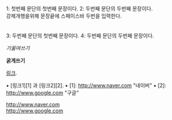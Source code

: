 1: 첫번째 문단의 첫번째 문장이다.
2: 두번째 문단의 두번째 문장이다.  
강제개행을위해 문장끝에 스페이스바 두번을 입력한다.
</br>
</br>
</br>
3: 두번째 문단의 첫번째 문장이다.
4: 두번째 문단의 두번째 문장이다.  

*기울여쓰기*  

**굵게쓰기**  

[링크](http://example.com "링크제목").  

▪ [링크1][1] 과 [링크2][2].
▪ [1]: http://www.naver.com "네이버"
▪ [2]: http://www.google.com "구글“

<http://www.naver.com>  
<http://www.google.com>  

